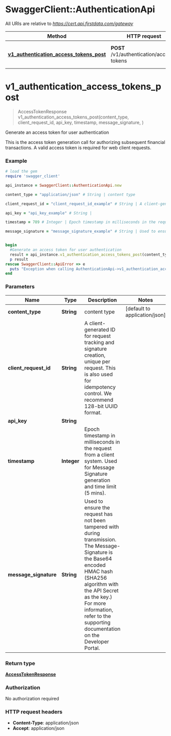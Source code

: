 # SwaggerClient::AuthenticationApi

All URIs are relative to *https://cert.api.firstdata.com/gateway*

Method | HTTP request | Description
------------- | ------------- | -------------
[**v1_authentication_access_tokens_post**](AuthenticationApi.md#v1_authentication_access_tokens_post) | **POST** /v1/authentication/access-tokens | Generate an access token for user authentication


# **v1_authentication_access_tokens_post**
> AccessTokenResponse v1_authentication_access_tokens_post(content_type, client_request_id, api_key, timestamp, message_signature, )

Generate an access token for user authentication

This is the access token generation call for authorizing subsequent financial transactions. A valid access token is required for web client requests. 

### Example
```ruby
# load the gem
require 'swagger_client'

api_instance = SwaggerClient::AuthenticationApi.new

content_type = "application/json" # String | content type

client_request_id = "client_request_id_example" # String | A client-generated ID for request tracking and signature creation, unique per request.  This is also used for idempotency control. We recommend 128-bit UUID format.

api_key = "api_key_example" # String | 

timestamp = 789 # Integer | Epoch timestamp in milliseconds in the request from a client system. Used for Message Signature generation and time limit (5 mins).

message_signature = "message_signature_example" # String | Used to ensure the request has not been tampered with during transmission. The Message-Signature is the Base64 encoded HMAC hash (SHA256  algorithm with the API Secret as the key.) For more information, refer to the supporting documentation on the Developer Portal.


begin
  #Generate an access token for user authentication
  result = api_instance.v1_authentication_access_tokens_post(content_type, client_request_id, api_key, timestamp, message_signature, )
  p result
rescue SwaggerClient::ApiError => e
  puts "Exception when calling AuthenticationApi->v1_authentication_access_tokens_post: #{e}"
end
```

### Parameters

Name | Type | Description  | Notes
------------- | ------------- | ------------- | -------------
 **content_type** | **String**| content type | [default to application/json]
 **client_request_id** | **String**| A client-generated ID for request tracking and signature creation, unique per request.  This is also used for idempotency control. We recommend 128-bit UUID format. | 
 **api_key** | **String**|  | 
 **timestamp** | **Integer**| Epoch timestamp in milliseconds in the request from a client system. Used for Message Signature generation and time limit (5 mins). | 
 **message_signature** | **String**| Used to ensure the request has not been tampered with during transmission. The Message-Signature is the Base64 encoded HMAC hash (SHA256  algorithm with the API Secret as the key.) For more information, refer to the supporting documentation on the Developer Portal. | 

### Return type

[**AccessTokenResponse**](AccessTokenResponse.md)

### Authorization

No authorization required

### HTTP request headers

 - **Content-Type**: application/json
 - **Accept**: application/json



